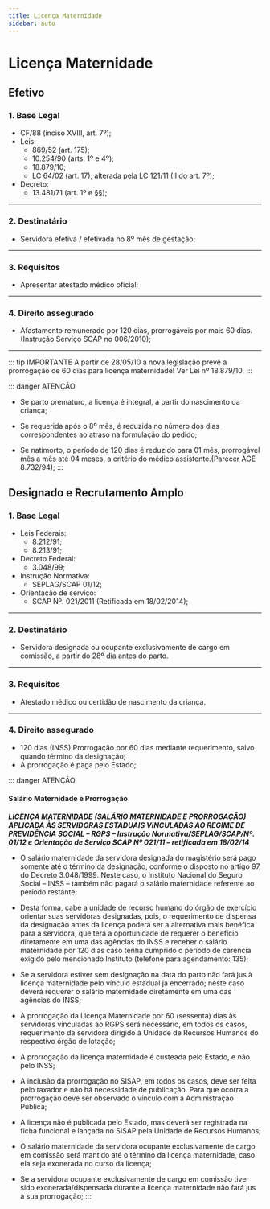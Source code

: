 ```yaml
---
title: Licença Maternidade
sidebar: auto
---
```


# Licença Maternidade


## Efetivo
### 1. Base Legal
+ CF/88 (inciso XVIII, art. 7º);
+ Leis:
    + 869/52 (art. 175);
    + 10.254/90 (arts. 1º e 4º);
    + 18.879/10;
    + LC 64/02 (art. 17), alterada pela LC 121/11 (II do art. 7º);
+ Decreto:
    + 13.481/71 (art. 1º e §§);
---

### 2. Destinatário
+ Servidora efetiva / efetivada no 8º mês de gestação;
---

### 3. Requisitos
+ Apresentar atestado médico oficial;
---

### 4. Direito assegurado
+ Afastamento remunerado por 120 dias, prorrogáveis por mais 60 dias. (Instrução Serviço SCAP no 006/2010);
---


::: tip IMPORTANTE
A partir de 28/05/10 a nova legislação prevê a prorrogação de 60 dias para licença maternidade! Ver Lei nº 18.879/10.
:::

::: danger ATENÇÃO
+ Se parto prematuro, a licença é integral, a partir do nascimento da criança;

+ Se requerida após o 8º mês, é reduzida no número dos dias correspondentes ao atraso na formulação do pedido;

+ Se natimorto, o período de 120 dias é reduzido para 01 mês, prorrogável mês a mês até 04 meses, a critério do médico assistente.(Parecer AGE 8.732/94);
:::


## Designado e Recrutamento Amplo

### 1. Base Legal
+ Leis Federais:
    + 8.212/91;
    + 8.213/91;
+ Decreto Federal:
    + 3.048/99;
+ Instrução Normativa:
    + SEPLAG/SCAP 01/12;
+ Orientação de serviço:
    + SCAP Nº. 021/2011 (Retificada em 18/02/2014);
---

### 2. Destinatário
+ Servidora designada ou ocupante exclusivamente de cargo em comissão, a partir do 28º dia antes do parto.
---

### 3. Requisitos
+ Atestado médico ou certidão de nascimento da criança.
---

### 4. Direito assegurado
+ 120 dias (INSS) Prorrogação por 60 dias mediante requerimento, salvo quando término da designação;
+ A prorrogação é paga pelo Estado;


::: danger ATENÇÃO

#### Salário Maternidade e Prorrogação

***LICENÇA MATERNIDADE (SALÁRIO MATERNIDADE E PRORROGAÇÃO) APLICADA ÀS SERVIDORAS ESTADUAIS VINCULADAS AO REGIME DE PREVIDÊNCIA SOCIAL – RGPS – Instrução Normativa/SEPLAG/SCAP/Nº. 01/12 e Orientação de Serviço SCAP Nº 021/11 – retificada em 18/02/14***

+ O salário maternidade da servidora designada do magistério será pago somente até o término da designação, conforme o disposto no
artigo 97, do Decreto 3.048/1999. Neste caso, o Instituto Nacional do Seguro Social – INSS – também não pagará o salário maternidade
referente ao período restante;

+ Desta forma, cabe a unidade de recurso humano do órgão de exercício orientar suas servidoras designadas, pois, o requerimento de
dispensa da designação antes da licença poderá ser a alternativa mais benéfica para a servidora, que terá a oportunidade de requerer
o benefício diretamente em uma das agências do INSS e receber o salário maternidade por 120 dias caso tenha cumprido o período de
carência exigido pelo mencionado Instituto (telefone para agendamento: 135);

+ Se a servidora estiver sem designação na data do parto não fará jus à licença maternidade pelo vínculo estadual já encerrado; neste caso deverá requerer o salário maternidade diretamente em uma das agências do INSS;

+ A prorrogação da Licença Maternidade por 60 (sessenta) dias às servidoras vinculadas ao RGPS será necessário, em todos os casos,
requerimento da servidora dirigido à Unidade de Recursos Humanos do respectivo órgão de lotação;

+ A prorrogação da licença maternidade é custeada pelo Estado, e não pelo INSS;

+ A inclusão da prorrogação no SISAP, em todos os casos, deve ser feita pelo taxador e não há necessidade de publicação.
Para que ocorra a prorrogação deve ser observado o vínculo com a Administração Pública;

+ A licença não é publicada pelo Estado, mas deverá ser registrada na ficha funcional e lançada no SISAP pela Unidade de Recursos Humanos;

+ O salário maternidade da servidora ocupante exclusivamente de cargo em comissão será mantido até o término da licença maternidade,
caso ela seja exonerada no curso da licença;

+ Se a servidora ocupante exclusivamente de cargo em comissão tiver sido exonerada/dispensada durante a licença maternidade não fará
jus à sua prorrogação;
:::







